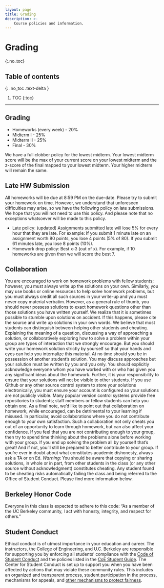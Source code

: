 ```yaml
---
layout: page
title: Grading
description: >-
    Course policies and information.
---
```


# Grading
{:.no_toc}

## Table of contents
{: .no_toc .text-delta }

1. TOC
{:toc}

---

## Grading
*   Homeworks (every week) - 20%
*   Midterm I - 25%
*   Midterm II - 25%
*   Final - 30%

We have a full clobber policy for the lowest midterm. Your lowest midterm score will be the max of your current score on your lowest midterm and the z-score of the final mapped to your lowest midterm. Your higher midterm will remain the same.

## Late HW Submission

All homeworks will be due at 8:59 PM on the due-date. Please try to submit your homework on time. However, we understand that unforeseen difficulties may arise, so we have the following policy on late submissions. We hope that you will not need to use this policy. And please note that no exceptions whatsoever will be made to this policy.

*   Late policy: (updated) Assignments submitted late will lose 5% for every hour that they are late. For example: If you submit 1 minute late on an assignment worth 80 points, you lose 4 points (5% of 80). If you submit 61 minutes late, you lose 8 points (10%).
*   Homework drop policy: Best x-3 (out of x). For example, if 10 homeworks are given then we will score the best 7.


## Collaboration

You are encouraged to work on homework problems with fellow students; however, you must always write up the solutions on your own. Similarly, you may use books or online resources to help solve homework problems, but you must always credit all such sources in your write-up and you must never copy material verbatim. However, as a general rule of thumb, you should never possess solutions to exact homework questions other than those solutions you have written yourself. We realize that it is sometimes possible to stumble upon solutions on accident. If this happens, please cite the source and write up solutions in your own words. We believe that most students can distinguish between helping other students and cheating. Explaining the meaning of a question, discussing a way of approaching a solution, or collaboratively exploring how to solve a problem within your group are types of interaction that we strongly encourage. But you should write your homework solution strictly by yourself so that your hands and eyes can help you internalize this material. At no time should you be in possession of another student’s solution. You may discuss approaches but your solution must be written by you and you only. You should explicitly acknowledge everyone whom you have worked with or who has given you any significant ideas about the homework. Further, it is your responsibility to ensure that your solutions will not be visible to other students. If you use Github or any other source control system to store your solutions electronically, you must ensure your account is configured so your solutions are not publicly visible. Many popular version control systems provide free repositories to students; staff members or fellow students can help you obtain one. As a final note, we’d like to point out that collaboration on homework, while encouraged, can be detrimental to your learning if misused. In particular, avoid collaborations where you do not contribute enough to your own satisfaction. Such a collaboration not only cheats you out of an opportunity to learn through homework, but can also affect your confidence. If you feel that you are not contributing enough to your group, then try to spend time thinking about the problems alone before working with your group. If you end up solving the problem all by yourself that’s great! And if not, you’ll still be prepared to better contribute to your group. If you’re ever in doubt about what constitutes academic dishonesty, always ask a TA or on Ed. _Warning_: You should be aware that copying or sharing solutions, in whole or in part, from other students in the class (or any other source without acknowledgment) constitutes cheating. Any student found to be cheating risks automatically failing the class and being referred to the Office of Student Conduct. Please find more information below. 


## Berkeley Honor Code

Everyone in this class is expected to adhere to this code: “As a member of the UC Berkeley community, I act with honesty, integrity, and respect for others.” 

## Student Conduct

Ethical conduct is of utmost importance in your education and career. The instructors, the College of Engineering, and U.C. Berkeley are responsible for supporting you by enforcing all students’ compliance with the [Code of Student Conduct](https://sa.berkeley.edu/code-of-conduct) and the policies listed in the [CoE Student Guide](https://engineering.berkeley.edu/students/undergraduate-guide/policies-procedures/). The Center for Student Conduct is set up to support you when you have been affected by actions that may violate these community rules. This includes an organized and transparent process, student participation in the process, mechanisms for appeals, and [other mechanisms to protect fairness](https://sa.berkeley.edu/conduct). 

